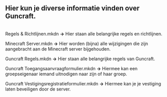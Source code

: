 ## Hier kun je diverse informatie vinden over Guncraft.
<br>Regels & Richtlijnen.mkdn **->** Hier staan alle belangrijke regels en richtlijnen.

Minecraft Server.mkdn **->** Hier worden (bijna) alle wijzigingen die zijn aangebracht aan de Minecraft server bijgehouden.

Guncraft Regels.mkdn **->** Hier staan alle belangrijke regels van Guncraft.

Guncraft Toegangsaanvraagformulier.mkdn **->** Hiermee kan een groepseigenaar iemand uitnodigen naar zijn of haar groep.

Guncraft Vestigingsregistratieformulier.mkdn **->** Hiermee kan je je vestiging laten beveiligen door de server.
